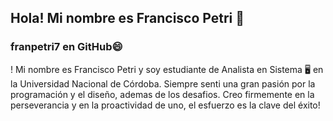 ## Hola! Mi nombre es Francisco Petri 👋
### franpetri7 en GitHub😄

! Mi nombre es Francisco Petri y soy estudiante de Analista en Sistema 🖥️ en la Universidad Nacional de Córdoba. Siempre senti una gran pasión por la programación y el diseño, ademas de los desafios. Creo firmemente en la perseverancia y en la proactividad de uno, el esfuerzo es la clave del éxito!
<!--

**franpetri7/franpetri7** is a ✨ _special_ ✨ repository because its `README.md` (this file) appears on your GitHub profile.

Here are some ideas to get you started:

- 🔭 I’m currently working on ...
- 🌱 I’m currently learning ...
- 👯 I’m looking to collaborate on ...
- 🤔 I’m looking for help with ...
- 💬 Ask me about ...
- 📫 How to reach me: ...
- 😄 Pronouns: ...
- ⚡ Fun fact: ...
-->
